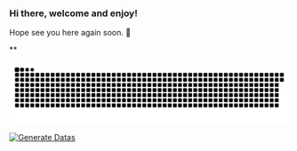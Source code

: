 ### Hi there, welcome and enjoy!
Hope see you here again soon. 👋



<!--
**Vilhen-a/Vilhen-a** is a ✨ _special_ ✨ repository because its `README.md` (this file) appears on your GitHub profile.
!-->** 

![Snake animation](https://github.com/Vilhen-a/Vilhen-a/blob/output/github-contribution-grid-snake.svg)

[![Generate Datas](https://github.com/Vilhen-a/Vilhen-a/actions/workflows/main.yml/badge.svg?branch=main)](https://github.com/Vilhen-a/Vilhen-a/actions/workflows/main.yml)
